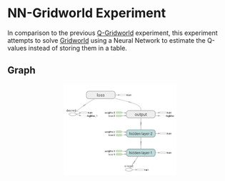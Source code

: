 # NN-Gridworld Experiment

In comparison to the previous [Q-Gridworld](../q-gridworld) experiment, this experiment attempts to solve [Gridworld](../games/gridworld.py) using a Neural Network to estimate the Q-values instead of storing them in a table.

## Graph
<p align="center">
  <img src="../../images/graphs/nn-graph.png", width="50%" height="50%"/>
</p>

